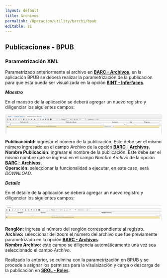 ```yaml
---
layout: default
title: Archivos
permalink: /Operacion/utility/barchi/bpub
editable: si
---
```


## Publicaciones - BPUB

### Parametrización XML

Parametrizado anteriormente el archivo en [**BARC - Archivos**](https://github.com/OasisCom/Docs/blob/master/Operacion/utility/barchi/barc.md), en la aplicación BPUB se deberá realizar la parametrización de la publicación para que esta pueda ser visualizada en la opción [**BINT - Inferfaces**](https://github.com/OasisCom/Docs/blob/master/Operacion/utility/barchi/bint.md).  

**_Maestro_**

En el maestro de la aplicación se deberá agregar un nuevo registro y diligenciar los siguientes campos:

![](BPUB1.png)


**PublicaciónId:** ingresar el número de la publicación. Este debe ser el mismo número ingresado en el campo _Archivo_ de la opción [**BARC - Archivos**](https://github.com/OasisCom/Docs/blob/master/Operacion/utility/barchi/barc.md).  
**Nombre Publicación:** ingresar el nombre de la publicación. Este debe ser el mismo nombre que se ingresó en el campo _Nombre Archivo_ de la opción [**BARC - Archivos**](https://github.com/OasisCom/Docs/blob/master/Operacion/utility/barchi/barc.md).  
**Operación:** seleccionar la funcionalidad a ejecutar, en este caso, será _DOWNLOAD_.  


**_Detalle_**

En el detalle de la aplicación se deberá agregar un nuevo registro y diligenciar los siguientes campos:

![](BPUB2.png)

**Renglón:** ingresa el número del renglón correspondiente al registro.  
**Archivo:** seleccionar del zoom el número del archivo que fue previamente parametrizado en la opción [**BARC - Archivos**](https://github.com/OasisCom/Docs/blob/master/Operacion/utility/barchi/barc.md).  
**Nombre Archivo:** este campo se diligencia automáticamente una vez sea seleccionado el campo _Archivo_.


Realizado lo anterior, se culmina con la parametrización en BPUB y se procede a asignar los permisos para la visulaización y carga o descarga de la publicación en [**SROL - Roles**](https://github.com/OasisCom/Docs/blob/master/Operacion/System/sacceso/srol.md).